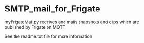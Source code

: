 # SMTP_mail_for_Frigate
myFrigateMail.py receives and mails snapshots and clips which are published by Frigate on MQTT

See the readme.txt file for more information

